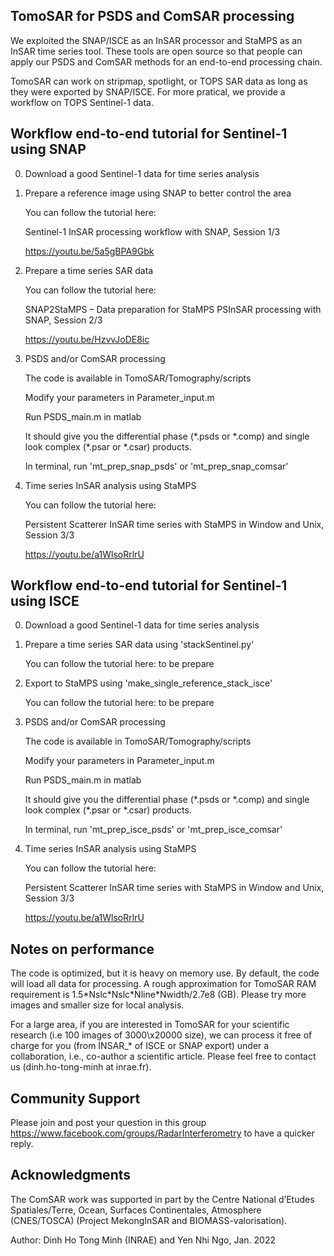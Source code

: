 ## TomoSAR for PSDS and ComSAR processing
We exploited the SNAP/ISCE as an InSAR processor and StaMPS as an InSAR time series tool. 
These tools are open source so that people can apply our PSDS and ComSAR methods for 
an end-to-end processing chain.

TomoSAR can work on stripmap, spotlight, or TOPS SAR data as long as they were exported by SNAP/ISCE.
For more pratical, we provide a workflow on TOPS Sentinel-1 data. 

## Workflow end-to-end tutorial for Sentinel-1 using SNAP
0. Download a good Sentinel-1 data for time series analysis

1. Prepare a reference image using SNAP to better control the area

   You can follow the tutorial here: 
   
   Sentinel-1 InSAR processing workflow with SNAP, Session 1/3
   
   https://youtu.be/5a5gBPA9Gbk
   
2. Prepare a time series SAR data 

   You can follow the tutorial here: 
   
   SNAP2StaMPS – Data preparation for StaMPS PSInSAR processing with SNAP, Session 2/3   

   https://youtu.be/HzvvJoDE8ic
   
3. PSDS and/or ComSAR processing

   The code is available in TomoSAR/Tomography/scripts
   
   Modify your parameters in Parameter_input.m   
   
   Run PSDS_main.m in matlab
   
   It should give you the differential phase (\*.psds or \*.comp) and single look complex (\*.psar or \*.csar) products. 
   
   In terminal, run 'mt_prep_snap_psds' or 'mt_prep_snap_comsar'    
	
4. Time series InSAR analysis using StaMPS

   You can follow the tutorial here: 
   
   Persistent Scatterer InSAR time series with StaMPS in Window and Unix, Session 3/3
   
   https://youtu.be/a1WlsoRrlrU   
  
## Workflow end-to-end tutorial for Sentinel-1 using ISCE
0. Download a good Sentinel-1 data for time series analysis

1. Prepare a time series SAR data using 'stackSentinel.py' 

   You can follow the tutorial here: to be prepare

2. Export to StaMPS using 'make_single_reference_stack_isce' 

   You can follow the tutorial here: to be prepare   
   
3. PSDS and/or ComSAR processing

   The code is available in TomoSAR/Tomography/scripts
   
   Modify your parameters in Parameter_input.m   
   
   Run PSDS_main.m in matlab
   
   It should give you the differential phase (\*.psds or \*.comp) and single look complex (\*.psar or \*.csar) products. 
   
   In terminal, run 'mt_prep_isce_psds' or 'mt_prep_isce_comsar'    
	
4. Time series InSAR analysis using StaMPS

   You can follow the tutorial here: 
   
   Persistent Scatterer InSAR time series with StaMPS in Window and Unix, Session 3/3
   
   https://youtu.be/a1WlsoRrlrU     
  
## Notes on performance
The code is optimized, but it is heavy on memory use. By default, the code will load all data for processing. A rough approximation for TomoSAR RAM requirement is 1.5\*Nslc\*Nslc\*Nline\*Nwidth/2.7e8 (GB). 
Please try more images and smaller size for local analysis. 

For a large area, if you are interested in TomoSAR for your scientific research (i.e 100 images of 3000\x20000 size), we can process it free of charge for you (from INSAR_\* of ISCE or SNAP export) under a collaboration, i.e., co-author a scientific article.
Please feel free to contact us (dinh.ho-tong-minh at inrae.fr).

## Community Support
Please join and post your question in this group https://www.facebook.com/groups/RadarInterferometry to have a quicker reply.

## Acknowledgments
The ComSAR work was supported in part by the Centre National d’Etudes Spatiales/Terre, Ocean, Surfaces Continentales, Atmosphere (CNES/TOSCA) (Project MekongInSAR and BIOMASS-valorisation).

Author: Dinh Ho Tong Minh (INRAE) and Yen Nhi Ngo, Jan. 2022 